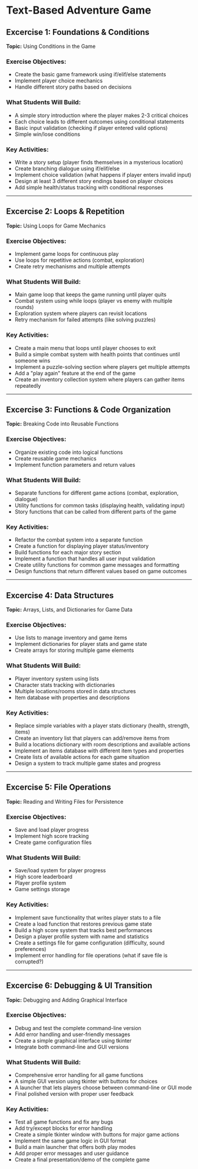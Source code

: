 # Text-Based Adventure Game

## Excercise 1: Foundations & Conditions  
**Topic:** Using Conditions in the Game  

### Exercise Objectives:
- Create the basic game framework using if/elif/else statements  
- Implement player choice mechanics  
- Handle different story paths based on decisions  

### What Students Will Build:
- A simple story introduction where the player makes 2-3 critical choices  
- Each choice leads to different outcomes using conditional statements  
- Basic input validation (checking if player entered valid options)  
- Simple win/lose conditions  

### Key Activities:
- Write a story setup (player finds themselves in a mysterious location)  
- Create branching dialogue using if/elif/else  
- Implement choice validation (what happens if player enters invalid input)  
- Design at least 3 different story endings based on player choices  
- Add simple health/status tracking with conditional responses  

---

## Excercise 2: Loops & Repetition  
**Topic:** Using Loops for Game Mechanics  

### Exercise Objectives:
- Implement game loops for continuous play  
- Use loops for repetitive actions (combat, exploration)  
- Create retry mechanisms and multiple attempts  

### What Students Will Build:
- Main game loop that keeps the game running until player quits  
- Combat system using while loops (player vs enemy with multiple rounds)  
- Exploration system where players can revisit locations  
- Retry mechanism for failed attempts (like solving puzzles)  

### Key Activities:
- Create a main menu that loops until player chooses to exit  
- Build a simple combat system with health points that continues until someone wins  
- Implement a puzzle-solving section where players get multiple attempts  
- Add a "play again" feature at the end of the game  
- Create an inventory collection system where players can gather items repeatedly  

---

## Excercise 3: Functions & Code Organization  
**Topic:** Breaking Code into Reusable Functions  

### Exercise Objectives:
- Organize existing code into logical functions  
- Create reusable game mechanics  
- Implement function parameters and return values  

### What Students Will Build:
- Separate functions for different game actions (combat, exploration, dialogue)  
- Utility functions for common tasks (displaying health, validating input)  
- Story functions that can be called from different parts of the game  

### Key Activities:
- Refactor the combat system into a separate function  
- Create a function for displaying player status/inventory  
- Build functions for each major story section  
- Implement a function that handles all user input validation  
- Create utility functions for common game messages and formatting  
- Design functions that return different values based on game outcomes  

---

## Excercise 4: Data Structures  
**Topic:** Arrays, Lists, and Dictionaries for Game Data  

### Exercise Objectives:
- Use lists to manage inventory and game items  
- Implement dictionaries for player stats and game state  
- Create arrays for storing multiple game elements  

### What Students Will Build:
- Player inventory system using lists  
- Character stats tracking with dictionaries  
- Multiple locations/rooms stored in data structures  
- Item database with properties and descriptions  

### Key Activities:
- Replace simple variables with a player stats dictionary (health, strength, items)  
- Create an inventory list that players can add/remove items from  
- Build a locations dictionary with room descriptions and available actions  
- Implement an items database with different item types and properties  
- Create lists of available actions for each game situation  
- Design a system to track multiple game states and progress  

---

## Excercise 5: File Operations  
**Topic:** Reading and Writing Files for Persistence  

### Exercise Objectives:
- Save and load player progress  
- Implement high score tracking  
- Create game configuration files  

### What Students Will Build:
- Save/load system for player progress  
- High score leaderboard  
- Player profile system  
- Game settings storage  

### Key Activities:
- Implement save functionality that writes player stats to a file  
- Create a load function that restores previous game state  
- Build a high score system that tracks best performances  
- Design a player profile system with name and statistics  
- Create a settings file for game configuration (difficulty, sound preferences)  
- Implement error handling for file operations (what if save file is corrupted?)  

---

## Excercise 6: Debugging & UI Transition  
**Topic:** Debugging and Adding Graphical Interface  

### Exercise Objectives:
- Debug and test the complete command-line version  
- Add error handling and user-friendly messages  
- Create a simple graphical interface using tkinter  
- Integrate both command-line and GUI versions  

### What Students Will Build:
- Comprehensive error handling for all game functions  
- A simple GUI version using tkinter with buttons for choices  
- A launcher that lets players choose between command-line or GUI mode  
- Final polished version with proper user feedback  

### Key Activities:
- Test all game functions and fix any bugs  
- Add try/except blocks for error handling  
- Create a simple tkinter window with buttons for major game actions  
- Implement the same game logic in GUI format  
- Build a main launcher that offers both play modes  
- Add proper error messages and user guidance  
- Create a final presentation/demo of the complete game  
